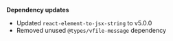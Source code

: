 **Dependency updates**

- Updated `react-element-to-jsx-string` to v5.0.0
- Removed unused `@types/vfile-message` dependency
